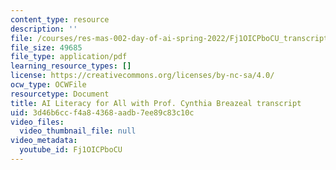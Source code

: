 ```yaml
---
content_type: resource
description: ''
file: /courses/res-mas-002-day-of-ai-spring-2022/Fj1OICPboCU_transcript.pdf
file_size: 49685
file_type: application/pdf
learning_resource_types: []
license: https://creativecommons.org/licenses/by-nc-sa/4.0/
ocw_type: OCWFile
resourcetype: Document
title: AI Literacy for All with Prof. Cynthia Breazeal transcript
uid: 3d46b6cc-f4a8-4368-aadb-7ee89c83c10c
video_files:
  video_thumbnail_file: null
video_metadata:
  youtube_id: Fj1OICPboCU
---
```


